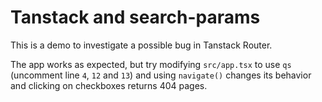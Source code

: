 # Tanstack and search-params

This is a demo to investigate a possible bug in Tanstack Router.

The app works as expected, but try modifying `src/app.tsx` to use `qs` (uncomment line `4`, `12` and `13`) and using `navigate()` changes its behavior and clicking on checkboxes returns 404 pages.
